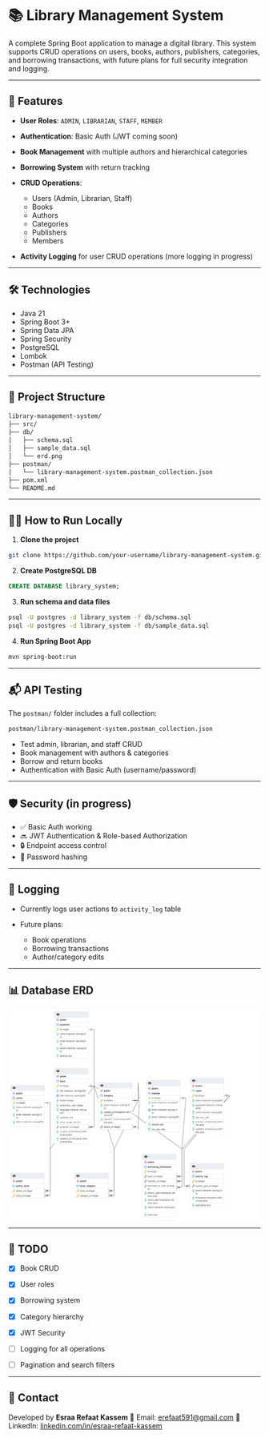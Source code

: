 # 📚 Library Management System

A complete Spring Boot application to manage a digital library. This system supports CRUD operations on users, books, authors, publishers, categories, and borrowing transactions, with future plans for full security integration and logging.

---

## 🚀 Features

* **User Roles**: `ADMIN`, `LIBRARIAN`, `STAFF`, `MEMBER`
* **Authentication**: Basic Auth (JWT coming soon)
* **Book Management** with multiple authors and hierarchical categories
* **Borrowing System** with return tracking
* **CRUD Operations**:

  * Users (Admin, Librarian, Staff)
  * Books
  * Authors
  * Categories
  * Publishers
  * Members
* **Activity Logging** for user CRUD operations (more logging in progress)

---

## 🛠 Technologies

* Java 21
* Spring Boot 3+
* Spring Data JPA
* Spring Security
* PostgreSQL
* Lombok
* Postman (API Testing)

---

## 📂 Project Structure

```
library-management-system/
├── src/
├── db/
│   ├── schema.sql
│   ├── sample_data.sql
│   └── erd.png
├── postman/
│   └── library-management-system.postman_collection.json
├── pom.xml
└── README.md
```

---

## 🧑‍💻 How to Run Locally

1. **Clone the project**

```bash
git clone https://github.com/your-username/library-management-system.git
```

2. **Create PostgreSQL DB**

```sql
CREATE DATABASE library_system;
```

3. **Run schema and data files**

```bash
psql -U postgres -d library_system -f db/schema.sql
psql -U postgres -d library_system -f db/sample_data.sql
```

4. **Run Spring Boot App**

```bash
mvn spring-boot:run
```

---

## 📬 API Testing

The `postman/` folder includes a full collection:

```bash
postman/library-management-system.postman_collection.json
```

* Test admin, librarian, and staff CRUD
* Book management with authors & categories
* Borrow and return books
* Authentication with Basic Auth (username/password)

---

## 🛡 Security (in progress)

* ✅ Basic Auth working
* 🔜 JWT Authentication & Role-based Authorization
* 🔒 Endpoint access control
* 🔐 Password hashing

---

## 📝 Logging

* Currently logs user actions to `activity_log` table
* Future plans:

  * Book operations
  * Borrowing transactions
  * Author/category edits

---

## 📊 Database ERD

![ERD](https://github.com/IsraaRefaat/library-management-system/blob/main/db/ERD.png)

---

## 📌 TODO

* [x] Book CRUD
* [x] User roles
* [x] Borrowing system
* [x] Category hierarchy
* [x] JWT Security
* [ ] Logging for all operations
* [ ] Pagination and search filters


---

## 📧 Contact

Developed by **Esraa Refaat Kassem**
📩 Email: [erefaat591@gmail.com](mailto:erefaat591@gmail.com)
🔗 LinkedIn: [linkedin.com/in/esraa-refaat-kassem](https://www.linkedin.com/in/esraa-refaat-kassem/)


